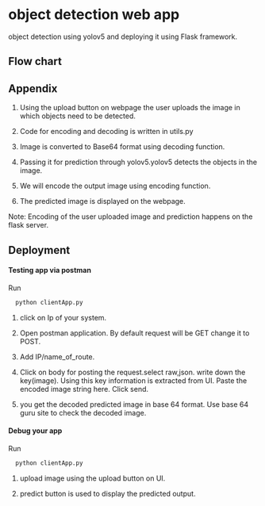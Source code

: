 
# object detection web app

object detection using yolov5 and deploying it using Flask framework.


## Flow chart
## Appendix

1) Using the upload button on webpage the user uploads the image in which objects need to be detected.

2) Code for encoding and decoding is written in utils.py 

3) Image is converted to Base64 format using decoding function.

4) Passing it for prediction through yolov5.yolov5 detects the objects in the image.

5) We will encode the output image using encoding function. 

6) The predicted image is displayed on the webpage.


Note: Encoding of the user uploaded image and prediction happens on the flask server.



## Deployment
#### Testing app via postman

Run
```bash
  python clientApp.py
```
1) click on Ip of your system.

2) Open postman application. By default request will be GET change it to POST. 

3) Add IP/name_of_route. 

4) Click on body for posting the request.select raw,json. write down the key(image). Using this key information is extracted from UI. Paste the encoded image string here. Click send. 

5) you get the decoded predicted image in base 64 format. Use base 64 guru site to check the decoded image. 

#### Debug your app
Run 
```bash
  python clientApp.py
```
1) upload image using the upload button on UI.

2) predict button is used to display the predicted output.